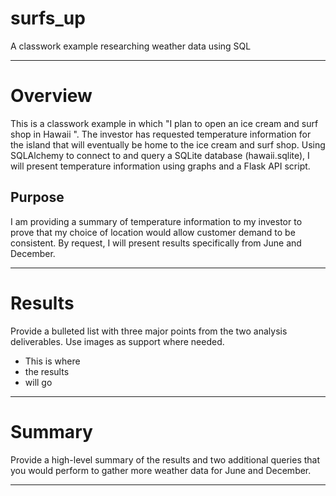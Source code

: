 # surfs_up
A classwork example researching weather data using SQL

---

# Overview
This is a classwork example in which "I plan to open an ice cream and surf shop in Hawaii ". The investor has requested temperature information for the island that will eventually be home to the ice cream and surf shop. Using SQLAlchemy to connect to and query a SQLite database (hawaii.sqlite), I will present temperature information using graphs and a Flask API script. 

## Purpose
I am providing a summary of temperature information to my investor to prove that my choice of location would allow customer demand to be consistent. By request, I will present results specifically from June and December. 

---

# Results
Provide a bulleted list with three major points from the two analysis deliverables. Use images as support where needed.
* This is where
* the results 
* will go

---

# Summary 
Provide a high-level summary of the results and two additional queries that you would perform to gather more weather data for June and December.

---
